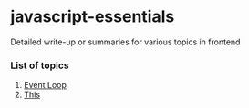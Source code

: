 # javascript-essentials
Detailed write-up or summaries for various topics in frontend


### List of topics ###

<ol>
  <li>
    <a href="https://github.com/vedanttikku12/javascript-essentials/blob/main/topics/EventLoop.md" target="_blank">Event Loop</a>
  </li>
  <li>
    <a href="https://github.com/vedanttikku12/javascript-essentials/blob/main/topics/This.md" target="_blank">This</a>
  </li>
</ol>
